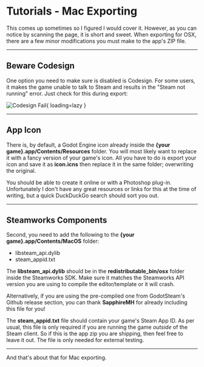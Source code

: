 # Tutorials - Mac Exporting

This comes up sometimes so I figured I would cover it.  However, as you can notice by scanning the page, it is short and sweet.  When exporting for OSX, there are a few minor modifications you must make to the app's ZIP file.


---

## Beware Codesign

One option you need to make sure is disabled is Codesign.  For some users, it makes the game unable to talk to Steam and results in the "Steam not running" error.  Just check for this during export:

![Codesign Fail](/assets/images/mac-caveats1.png){ loading=lazy }

---

## App Icon

There is, by default, a Godot Engine icon already inside the **{your game}.app/Contents/Resources** folder.  You will most likely want to replace it with a fancy version of your game's icon.  All you have to do is export your icon and save it as **icon.icns** then replace it in the same folder; overwriting the original.

You should be able to create it online or with a Photoshop plug-in.  Unfortunately I don't have any great resources or links for this at the time of writing, but a quick DuckDuckGo search should sort you out.

---

## Steamworks Components

Second, you need to add the following to the **{your game}.app/Contents/MacOS** folder:

- libsteam_api.dylib
- steam_appid.txt

The **libsteam_api.dylib** should be in the **redistributable_bin/osx** folder inside the Steamworks SDK.  Make sure it matches the Steamworks API version you are using to compile the editor/template or it will crash.

Alternatively, if you are using the pre-compiled one from GodotSteam's Github release section, you can thank **SapphireMH** for already including this file for you!

The **steam_appid.txt** file should contain your game's Steam App ID.  As per usual, this file is only required if you are running the game _outside_ of the Steam client.  So if this is the app zip you are shipping, then feel free to leave it out.  The file is only needed for external testing.

---

And that's about that for Mac exporting.
